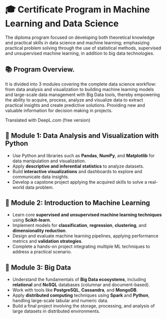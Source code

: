 # 🎓 Certificate Program in Machine Learning and Data Science

The diploma program focused on developing both theoretical knowledge and practical skills in data science and machine learning; emphasizing practical problem solving through the use of statistical methods, supervised and unsupervised machine learning, in addition to big data technologies.

## 📚 Program Overview.

It is divided into 3 modules covering the complete data science workflow: from data analysis and visualization to building machine learning models and large-scale data management with Big Data tools, thereby empowering the ability to acquire, process, analyze and visualize data to extract practical insights and create predictive solutions. Providing new and valuable information for decision making in projects.

Translated with DeepL.com (free version)

## 🔹 Module 1: Data Analysis and Visualization with Python

- Use Python and libraries such as **Pandas**, **NumPy**, and **Matplotlib** for data manipulation and visualization.
- Apply **descriptive and inferential statistics** to analyze datasets.
- Build **interactive visualizations** and dashboards to explore and communicate data insights.
- Develop a capstone project applying the acquired skills to solve a real-world data problem.

## 🔹 Module 2: Introduction to Machine Learning

- Learn core **supervised and unsupervised machine learning techniques** using **Scikit-learn**.
- Implement models for **classification**, **regression**, **clustering**, and **dimensionality reduction**.
- Design and evaluate machine learning pipelines, applying performance metrics and **validation strategies**.
- Complete a hands-on project integrating multiple ML techniques to address a practical scenario.

## 🔹 Module 3: Big Data

- Understand the fundamentals of **Big Data ecosystems**, including **relational** and **NoSQL** databases (columnar and document-based).
- Work with tools like **PostgreSQL**, **Cassandra**, and **MongoDB**.
- Apply **distributed computing** techniques using **Spark** and **Python**, handling large-scale tabular and numeric data.
- Build a final project involving the storage, processing, and analysis of large datasets in distributed environments.
